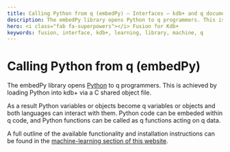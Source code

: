 ```yaml
---
title: Calling Python from q (embedPy) – Interfaces – kdb+ and q documentation
description: The embedPy library opens Python to q programmers. This is achieved by loading Python into kdb+ via a C shared object file.
hero: <i class="fab fa-superpowers"></i> Fusion for Kdb+
keywords: fusion, interface, kdb+, learning, library, machine, q
---
```

# <i class="fab fa-python"></i> Calling Python from q (embedPy)


The embedPy library opens [Python](https://www.python.org) to q programmers. This is achieved by loading Python into kdb+ via a C shared object file.

As a result Python variables or objects become q variables or objects and both languages can interact with them. Python code can be embeded within q code, and Python functions can be called as q functions acting on q data. 

A full outline of the available functionality and installation instructions can be found in the [machine-learning section of this website](../ml/embedpy/index.md).
